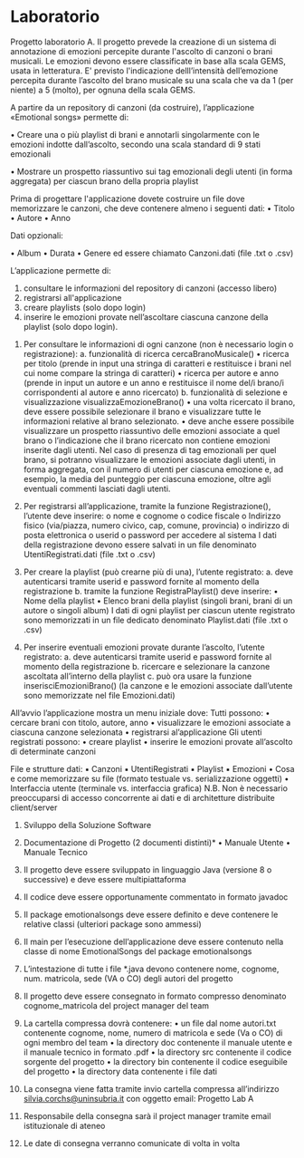 # Laboratorio
Progetto laboratorio A.
Il progetto prevede la creazione di un sistema di annotazione di emozioni percepite durante l'ascolto di canzoni o brani musicali.
Le emozioni devono essere classificate in base alla scala GEMS, usata in letteratura. 
E' previsto l'indicazione delll’intensità dell’emozione percepita durante l’ascolto del brano musicale su una scala
che va da 1 (per niente) a 5 (molto), per ognuna della scala GEMS.

A partire da un repository di canzoni (da costruire), l’applicazione «Emotional
songs» permette di:

• Creare una o più playlist di brani e annotarli singolarmente con le emozioni
indotte dall’ascolto, secondo una scala standard di 9 stati emozionali

• Mostrare un prospetto riassuntivo sui tag emozionali degli utenti (in forma
aggregata) per ciascun brano della propria playlist

Prima di progettare l'applicazione dovete costruire un file dove memorizzare le
canzoni, che deve contenere almeno i seguenti dati:
• Titolo
• Autore
• Anno

Dati opzionali:

• Album
• Durata
• Genere
ed essere chiamato Canzoni.dati (file .txt o .csv)

L’applicazione permette di:
1. consultare le informazioni del repository di canzoni (accesso libero)
2. registrarsi all'applicazione
3. creare playlists (solo dopo login)
4. inserire le emozioni provate nell’ascoltare ciascuna canzone della playlist (solo
dopo login).

1) Per consultare le informazioni di ogni canzone (non è necessario login o registrazione):
a. funzionalità di ricerca cercaBranoMusicale()
• ricerca per titolo (prende in input una stringa di caratteri e restituisce i brani nel cui nome
compare la stringa di caratteri)
• ricerca per autore e anno (prende in input un autore e un anno e restituisce il nome del/i
brano/i corrispondenti al autore e anno ricercato)
b. funzionalità di selezione e visualizzazione visualizzaEmozioneBrano()
• una volta ricercato il brano, deve essere possibile selezionare il brano e visualizzare tutte
le informazioni relative al brano selezionato.
• deve anche essere possibile visualizzare un prospetto riassuntivo delle emozioni
associate a quel brano o l’indicazione che il brano ricercato non contiene emozioni inserite
dagli utenti. Nel caso di presenza di tag emozionali per quel brano, si potranno
visualizzare le emozioni associate dagli utenti, in forma aggregata, con il numero di utenti
per ciascuna emozione e, ad esempio, la media del punteggio per ciascuna emozione,
oltre agli eventuali commenti lasciati dagli utenti.

2) Per registrarsi all’applicazione, tramite la funzione Registrazione(), l’utente deve
inserire:
o nome e cognome
o codice fiscale
o Indirizzo fisico (via/piazza, numero civico, cap, comune, provincia)
o indirizzo di posta elettronica
o userid
o password per accedere al sistema
I dati della registrazione devono essere salvati in un file denominato
UtentiRegistrati.dati (file .txt o .csv)

3) Per creare la playlist (può crearne più di una), l’utente registrato:
a. deve autenticarsi tramite userid e password fornite al momento della registrazione
b. tramite la funzione RegistraPlaylist() deve inserire:
• Nome della playlist
• Elenco brani della playlist (singoli brani, brani di un autore o singoli album)
I dati di ogni playlist per ciascun utente registrato sono memorizzati in un file dedicato
denominato Playlist.dati (file .txt o .csv)

4) Per inserire eventuali emozioni provate durante l’ascolto, l’utente registrato:
a. deve autenticarsi tramite userid e password fornite al momento della registrazione
b. ricercare e selezionare la canzone ascoltata all’interno della playlist
c. può ora usare la funzione inserisciEmozioniBrano()
(la canzone e le emozioni associate dall’utente sono memorizzate nel file Emozioni.dati)

All’avvio l’applicazione mostra un menu iniziale dove:
Tutti possono:
• cercare brani con titolo, autore, anno
• visualizzare le emozioni associate a ciascuna canzone selezionata
• registrarsi al’applicazione
Gli utenti registrati possono:
• creare playlist
• inserire le emozioni provate all’ascolto di determinate canzoni

File e strutture dati:
▪ Canzoni
▪ UtentiRegistrati
▪ Playlist
▪ Emozioni
• Cosa e come memorizzare su file
(formato testuale vs. serializzazione oggetti)
• Interfaccia utente
(terminale vs. interfaccia grafica)
N.B. Non è necessario preoccuparsi di accesso concorrente ai dati e di
architetture distribuite client/server

1. Sviluppo della Soluzione Software
2. Documentazione di Progetto (2 documenti distinti)*
• Manuale Utente
• Manuale Tecnico

1. Il progetto deve essere sviluppato in linguaggio Java (versione 8 o
successive) e deve essere multipiattaforma
2. Il codice deve essere opportunamente commentato in formato javadoc
3. Il package emotionalsongs deve essere definito e deve contenere le
relative classi (ulteriori package sono ammessi)
4. Il main per l’esecuzione dell’applicazione deve essere contenuto nella
classe di nome EmotionalSongs del package emotionalsongs
5. L’intestazione di tutte i file *.java devono contenere nome, cognome,
num. matricola, sede (VA o CO) degli autori del progetto

1. Il progetto deve essere consegnato in formato compresso denominato
cognome_matricola del project manager del team
2. La cartella compressa dovrà contenere:
• un file dal nome autori.txt contenente cognome, nome, numero di matricola e sede
(Va o CO) di ogni membro del team
• la directory doc contenente il manuale utente e il manuale tecnico in formato .pdf
• la directory src contenente il codice sorgente del progetto
• la directory bin contenente il codice eseguibile del progetto
• la directory data contenente i file dati
3. La consegna viene fatta tramite invio cartella compressa all’indirizzo
silvia.corchs@uninsubria.it con oggetto email: Progetto Lab A
4. Responsabile della consegna sarà il project manager tramite email
istituzionale di ateneo
5. Le date di consegna verranno comunicate di volta in volta



